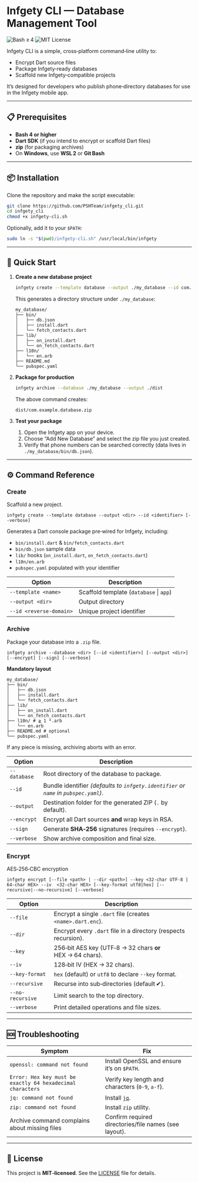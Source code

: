 # Infgety CLI — Database Management Tool

![Bash ≥ 4](https://img.shields.io/badge/Bash-4%2B-4EAA25?logo=gnubash&logoColor=white) 
![MIT License](https://img.shields.io/badge/License-MIT-blue.svg)

Infgety CLI is a simple, cross‑platform command‑line utility to:

- Encrypt Dart source files  
- Package Infgety‑ready databases  
- Scaffold new Infgety‑compatible projects  

It’s designed for developers who publish phone‑directory databases for use in the Infgety mobile app.

---

## 📋 Prerequisites

- **Bash 4 or higher**  
- **Dart SDK** (if you intend to encrypt or scaffold Dart files)  
- **zip** (for packaging archives)  
- On **Windows**, use **WSL 2** or **Git Bash**

---

## 📦 Installation

Clone the repository and make the script executable:

```bash
git clone https://github.com/PSHTeam/infgety_cli.git
cd infgety_cli
chmod +x infgety-cli.sh
```

Optionally, add it to your `$PATH`:

```bash
sudo ln -s "$(pwd)/infgety-cli.sh" /usr/local/bin/infgety
```

---

## 🚀 Quick Start

1. **Create a new database project**

   ```bash
   infgety create --template database --output ./my_database --id com.example.database
   ```
   This generates a directory structure under `./my_database`:
   ```
   my_database/
   ├── bin/
   │   ├── db.json
   │   ├── install.dart
   │   └── fetch_contacts.dart
   ├── lib/
   │   ├── on_install.dart
   │   └── on_fetch_contacts.dart
   ├── l10n/
   │   └── en.arb
   ├── README.md
   └── pubspec.yaml
   ```

2. **Package for production**

   ```bash
   infgety archive --database ./my_database --output ./dist
   ```
   The above command creates:
   ```
   dist/com.example.database.zip
   ```

3. **Test your package**

   1. Open the Infgety app on your device.
   2. Choose “Add New Database” and select the zip file you just created.
   3. Verify that phone numbers can be searched correctly (data lives in `./my_database/bin/db.json`).

---

## ⚙️ Command Reference

### Create

Scaffold a new project.

```text
infgety create --template database --output <dir> --id <identifier> [--verbose]
```

Generates a Dart console package pre‑wired for Infgety, including:

* `bin/install.dart` & `bin/fetch_contacts.dart`
* `bin/db.json` sample data
* `lib/` hooks (`on_install.dart`, `on_fetch_contacts.dart`)
* `l10n/en.arb`
* `pubspec.yaml` populated with your identifier


| Option                  | Description                             |
|-------------------------|-----------------------------------------|
| `--template <name>`     | Scaffold template (`database` \| `app`) |
| `--output <dir>`        | Output directory                       |
| `--id <reverse‑domain>` | Unique project identifier              |

### Archive

Package your database into a `.zip` file.

```text
infgety archive --database <dir> [--id <identifier>] [--output <dir>] [--encrypt] [--sign] [--verbose]
```

**Mandatory layout**

```
my_database/
├── bin/
│   ├── db.json
│   ├── install.dart
│   └── fetch_contacts.dart
├── lib/
│   ├── on_install.dart
│   └── on_fetch_contacts.dart
├── l10n/ # ≧ 1 *.arb
│   └── en.arb
├── README.md # optional
└── pubspec.yaml
```

If any piece is missing, archiving aborts with an error.

| Option | Description |
|--------|-------------|
| `--database` | Root directory of the database to package. |
| `--id`       | Bundle identifier *(defaults to `infgety.identifier` or `name` in `pubspec.yaml`)*. |
| `--output`   | Destination folder for the generated ZIP (`.` by default). |
| `--encrypt`  | Encrypt all Dart sources **and** wrap keys in RSA. |
| `--sign`     | Generate **SHA‑256** signatures (requires `--encrypt`). |
| `--verbose`  | Show archive composition and final size. |

### Encrypt

AES‑256‑CBC encryption

```text
infgety encrypt [--file <path> | --dir <path>] --key <32‑char UTF‑8 | 64‑char HEX> --iv  <32‑char HEX> [--key-format utf8|hex] [--recursive|--no-recursive] [--verbose]
```

| Option | Description |
|--------|-------------|
| `--file`      | Encrypt a single `.dart` file (creates `<name>.dart.enc`). |
| `--dir`       | Encrypt every `.dart` file in a directory (respects recursion). |
| `--key`       | 256‑bit AES key (UTF‑8 → 32 chars **or** HEX → 64 chars). |
| `--iv`        | 128‑bit IV (HEX → 32 chars). |
| `--key-format`| `hex` (default) or `utf8` to declare `--key` format. |
| `--recursive` | Recurse into sub‑directories (default ✔). |
| `--no-recursive` | Limit search to the top directory. |
| `--verbose`   | Print detailed operations and file sizes. |

---

## 🆘 Troubleshooting

| Symptom | Fix |
|---------|-----|
| `openssl: command not found` | Install OpenSSL and ensure it’s on `$PATH`. |
| `Error: Hex key must be exactly 64 hexadecimal characters` | Verify key length and characters (`0‑9`, `a‑f`). |
| `jq: command not found` | Install [`jq`](https://stedolan.github.io/jq/). |
| `zip: command not found` | Install `zip` utility. |
| Archive command complains about missing files | Confirm required directories/file names (see layout). |

---

## 📄 License

This project is **MIT‑licensed**. See the [LICENSE](https://github.com/PSHTeam/infgety_cli/blob/main/LICENSE) file for details.
